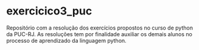 # exercicico3_puc
Repositório com a resolução dos exercícios propostos no curso de python da PUC-RJ. As resoluções tem por finalidade auxiliar os demais alunos no processo de aprendizado da linguagem python.
